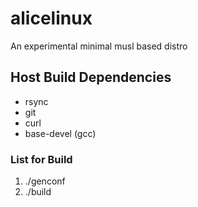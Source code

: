 # alicelinux
An experimental minimal musl based distro

## Host Build Dependencies
* rsync
* git
* curl
* base-devel (gcc)

### List for Build
1. ./genconf
2. ./build
